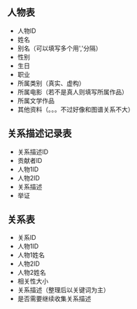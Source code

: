 ## 人物表

- 人物ID
- 姓名
- 别名（可以填写多个用','分隔）
- 性别
- 生日
- 职业
- 所属类别（真实、虚构）
- 所属电影（若不是真人则填写所属作品）
- 所属文学作品
- 其他资料（。。。不过好像和图谱关系不大）

## 关系描述记录表
- 关系描述ID
- 贡献者ID
- 人物1ID
- 人物2ID
- 关系描述
- 举证

## 关系表
- 关系ID
- 人物1ID
- 人物1姓名
- 人物2ID
- 人物2姓名
- 相关性大小
- 关系描述（整理后以关键词为主）
- 是否需要继续收集关系描述

